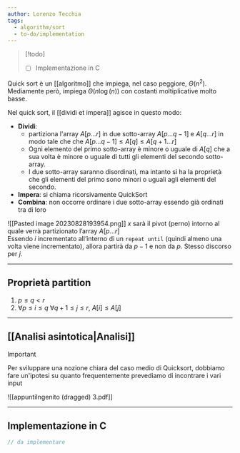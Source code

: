 ```yaml
---
author: Lorenzo Tecchia
tags:
  - algorithm/sort
  - to-do/implementation
---
```

>[!todo] 
>- [ ] Implementazione in C

Quick sort è un [[algoritmo]] che impiega, nel caso peggiore, $\Theta(n^2)$.
Mediamente però, impiega $\Theta(n\log(n))$ con costanti moltiplicative molto basse.

Nel quick sort, il [[dividi et impera]] agisce in questo modo:
- **Dividi**: 
	- partiziona l'array $A[p \dots r ]$ in due sotto-array $A[p\dots q-1]$ e $A[q\dots r]$ in modo tale che che $A[p \dots q-1]\leq A[q]\leq A[q+1\dots r]$
	- Ogni elemento del primo sotto-array è minore o uguale di $A[q]$ che a sua volta è minore o uguale di tutti gli elementi del secondo sotto-array.
	- I due sotto-array saranno disordinati, ma intanto si ha la proprietà  che gli elementi del primo sono minori o uguali agli elementi del secondo.
- **Impera**: si chiama ricorsivamente QuickSort
- **Combina**: non occorre ordinare i due sotto-array essendo già ordinati tra di loro

![[Pasted image 20230828193954.png]]
$x$ sarà il pivot (perno) intorno al quale verrà partizionato l’array $A[p\dots r]$  
Essendo $i$ incrementato all’interno di un `repeat until` (quindi almeno una volta viene incrementato), allora partirà da $p − 1$ e non da $p$. Stesso discorso per $j$.

---
## Proprietà partition
1. $p \leq q < r$
2. $\forall p \leq i \leq q$    $\forall q+1 \leq j \leq r$,   $A[i] \leq A[j]$ 
---
## [[Analisi asintotica|Analisi]]
>[!important] 
> Per sviluppare una nozione chiara del caso medio di Quicksort, dobbiamo fare un'ipotesi su quanto frequentemente prevediamo di incontrare i vari input


![[appuntiIngenito (dragged) 3.pdf]]

---
## Implementazione in C
```C
// da implementare
```